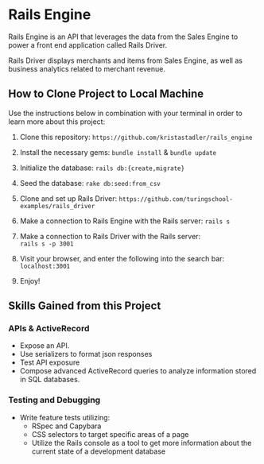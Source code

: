 # Rails Engine

Rails Engine is an API that leverages the data from the Sales Engine to power a front end application called Rails Driver.

Rails Driver displays merchants and items from Sales Engine, as well as business analytics related to merchant revenue.

## How to Clone Project to Local Machine
Use the instructions below in combination with your terminal in order to learn more about this project:

  1. Clone this repository:
    ```https://github.com/kristastadler/rails_engine```

  2. Install the necessary gems:
    ```bundle install``` &
    ```bundle update```

  3. Initialize the database:
    ```rails db:{create,migrate}```

  4. Seed the database:
    ```rake db:seed:from_csv```

  5. Clone and set up Rails Driver:
    ```https://github.com/turingschool-examples/rails_driver```

  6. Make a connection to Rails Engine with the Rails server:
    ```rails s```

  7. Make a connection to Rails Driver with the Rails server:  
    ```rails s -p 3001```

  8. Visit your browser, and enter the following into the search bar:
  ```localhost:3001```

  9. Enjoy!

## Skills Gained from this Project

### APIs & ActiveRecord
* Expose an API.
* Use serializers to format json responses
* Test API exposure
* Compose advanced ActiveRecord queries to analyze information stored in SQL databases.


### Testing and Debugging
* Write feature tests utilizing:
  - RSpec and Capybara
  - CSS selectors to target specific areas of a page
  - Utilize the Rails console as a tool to get more information about the current state of a development database
